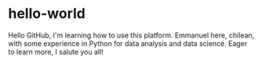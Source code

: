 # hello-world
Hello GitHub, I'm learning how to use this platform.
Emmanuel here, chilean, with some experience in Python for data analysis and data science.
Eager to learn more, I salute you all!
